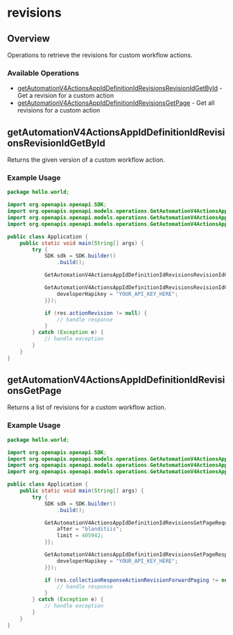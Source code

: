 # revisions

## Overview

Operations to retrieve the revisions for custom workflow actions.

### Available Operations

* [getAutomationV4ActionsAppIdDefinitionIdRevisionsRevisionIdGetById](#getautomationv4actionsappiddefinitionidrevisionsrevisionidgetbyid) - Get a revision for a custom action
* [getAutomationV4ActionsAppIdDefinitionIdRevisionsGetPage](#getautomationv4actionsappiddefinitionidrevisionsgetpage) - Get all revisions for a custom action

## getAutomationV4ActionsAppIdDefinitionIdRevisionsRevisionIdGetById

Returns the given version of a custom workflow action.

### Example Usage

```java
package hello.world;

import org.openapis.openapi.SDK;
import org.openapis.openapi.models.operations.GetAutomationV4ActionsAppIdDefinitionIdRevisionsRevisionIdGetByIdRequest;
import org.openapis.openapi.models.operations.GetAutomationV4ActionsAppIdDefinitionIdRevisionsRevisionIdGetByIdResponse;
import org.openapis.openapi.models.operations.GetAutomationV4ActionsAppIdDefinitionIdRevisionsRevisionIdGetByIdSecurity;

public class Application {
    public static void main(String[] args) {
        try {
            SDK sdk = SDK.builder()
                .build();

            GetAutomationV4ActionsAppIdDefinitionIdRevisionsRevisionIdGetByIdRequest req = new GetAutomationV4ActionsAppIdDefinitionIdRevisionsRevisionIdGetByIdRequest(24527, "voluptatum", "quas");            

            GetAutomationV4ActionsAppIdDefinitionIdRevisionsRevisionIdGetByIdResponse res = sdk.revisions.getAutomationV4ActionsAppIdDefinitionIdRevisionsRevisionIdGetById(req, new GetAutomationV4ActionsAppIdDefinitionIdRevisionsRevisionIdGetByIdSecurity("repudiandae") {{
                developerHapikey = "YOUR_API_KEY_HERE";
            }});

            if (res.actionRevision != null) {
                // handle response
            }
        } catch (Exception e) {
            // handle exception
        }
    }
}
```

## getAutomationV4ActionsAppIdDefinitionIdRevisionsGetPage

Returns a list of revisions for a custom workflow action.

### Example Usage

```java
package hello.world;

import org.openapis.openapi.SDK;
import org.openapis.openapi.models.operations.GetAutomationV4ActionsAppIdDefinitionIdRevisionsGetPageRequest;
import org.openapis.openapi.models.operations.GetAutomationV4ActionsAppIdDefinitionIdRevisionsGetPageResponse;
import org.openapis.openapi.models.operations.GetAutomationV4ActionsAppIdDefinitionIdRevisionsGetPageSecurity;

public class Application {
    public static void main(String[] args) {
        try {
            SDK sdk = SDK.builder()
                .build();

            GetAutomationV4ActionsAppIdDefinitionIdRevisionsGetPageRequest req = new GetAutomationV4ActionsAppIdDefinitionIdRevisionsGetPageRequest(361151, "et") {{
                after = "blanditiis";
                limit = 405942;
            }};            

            GetAutomationV4ActionsAppIdDefinitionIdRevisionsGetPageResponse res = sdk.revisions.getAutomationV4ActionsAppIdDefinitionIdRevisionsGetPage(req, new GetAutomationV4ActionsAppIdDefinitionIdRevisionsGetPageSecurity("sed") {{
                developerHapikey = "YOUR_API_KEY_HERE";
            }});

            if (res.collectionResponseActionRevisionForwardPaging != null) {
                // handle response
            }
        } catch (Exception e) {
            // handle exception
        }
    }
}
```
